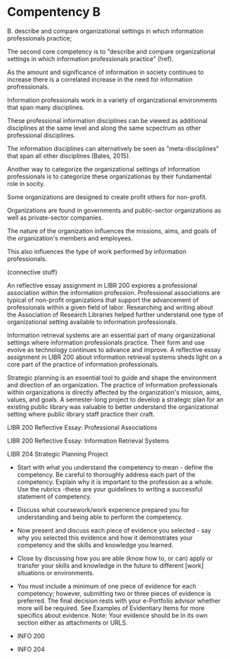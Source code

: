 # Compentency B

B. describe and compare organizational settings in which information professionals practice;

The second core competency is to "describe and compare organizational settings in which information professionals practice" (!ref). 

As the amount and significance of information in society continues to increase there is a correlated increase in the need for information profressionals. 

Information professionals work in a variety of organizational environments that span many disciplines. 

These professional information disciplines can be viewed as additional disciplines at the same level and along the same scpectrum as other professional disciplines.

The information disciplines can alternatively be seen as "meta-disciplines" that span all other disciplines (Bates, 2015).

Another way to categorize the organizational settings of information professionals is to categorize these organizationas by their fundamental role in socity. 

Some organizations are designed to create profit others for non-profit.

Organizations are found in governments and public-sector organizations as well as private-sector companies.

The nature of the organization influences the missions, aims, and goals of the organization's members and employees. 

This also influences the type of work performed by information professionals. 

(connective stuff)

An reflective essay assignment in LIBR 200 explores a professional association within the information profession. Professional associations are typical of non-profit organizations that support the advancement of professionals within a given field of labor. Researching and writing about the Association of Research Libraries helped further understand one type of organizational setting available to information professionals.

Information retrieval systems are an essential part of many organizational settings where information professionals practice. Their form and use evolve as technology continues to advance and improve. A reflective essay assignment in LIBR 200 about information retrieval systems sheds light on a core part of the practice of information professionals. 

Strategic planning is an essential tool to guide and shape the environment and direction of an organization. The practice of information professionals within organizations is directly affected by the organization's mission, aims, values, and goals. A semester-long project to develop a strategic plan for an existing public library was valuable to better understand the organizational setting where public library staff practice their craft.

LIBR 200 Reflective Essay: Professional Associations

LIBR 200 Reflective Essay:
Information Retrieval Systems

LIBR 204 Strategic Planning Project



- Start with what you understand the competency to mean - define the competency. Be careful to thoroughly address each part of the competency. Explain why it is important to the profession as a whole. Use the rubrics -these are your guidelines to writing a successful statement of competency.
- Discuss what coursework/work experience prepared you for understanding and being able to perform the competency.
- Now present and discuss each piece of evidence you selected - say why you selected this evidence and how it demonstrates your competency and the skills and knowledge you learned.
- Close by discussing how you are able (know how to, or can) apply or transfer your skills and knowledge in the future to different [work] situations or environments.
- You must include a minimum of one piece of evidence for each competency; however, submitting two or three pieces of evidence is preferred. The final decision rests with your e-Portfolio advisor whether more will be required. See Examples of Evidentiary Items for more specifics about evidence. Note: Your evidence should be in its own section either as attachments or URLS.

- INFO 200
- INFO 204
